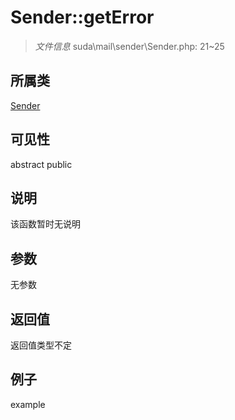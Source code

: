 # Sender::getError

> *文件信息* suda\mail\sender\Sender.php: 21~25
## 所属类 

[Sender](../Sender.md)

## 可见性

abstract  public  
## 说明

该函数暂时无说明

## 参数

无参数

## 返回值
返回值类型不定

## 例子

example